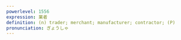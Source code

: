 ```yaml
---
powerlevel: 1556
expression: 業者
definition: (n) trader; merchant; manufacturer; contractor; (P)
pronunciation: ぎょうしゃ
---
```

